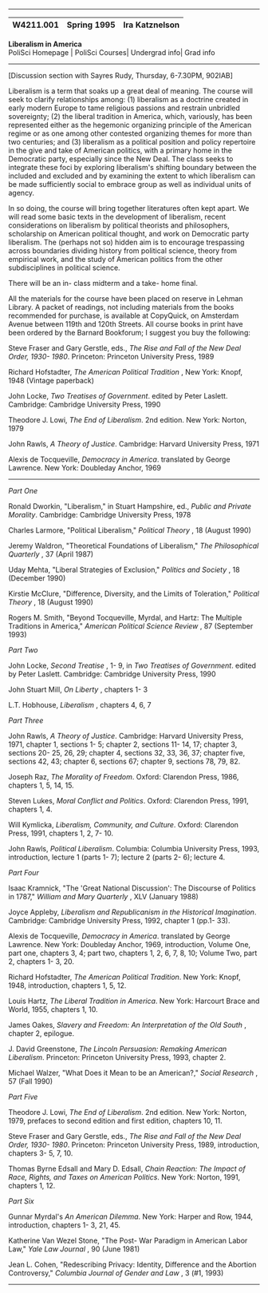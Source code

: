* * *

**W4211.001**|  **Spring 1995**|  **Ira Katznelson**  
---|---|---  
**Liberalism in America**  
PoliSci Homepage | PoliSci Courses| Undergrad info| Grad info  
  
* * *

[Discussion section with Sayres Rudy, Thursday, 6-7.30PM, 902IAB]

Liberalism is a term that soaks up a great deal of meaning. The course will
seek to clarify relationships among: (1) liberalism as a doctrine created in
early modern Europe to tame religious passions and restrain unbridled
sovereignty; (2) the liberal tradition in America, which, variously, has been
represented either as the hegemonic organizing principle of the American
regime or as one among other contested organizing themes for more than two
centuries; and (3) liberalism as a political position and policy repertoire in
the give and take of American politics, with a primary home in the Democratic
party, especially since the New Deal. The class seeks to integrate these foci
by exploring liberalism's shifting boundary between the included and excluded
and by examining the extent to which liberalism can be made sufficiently
social to embrace group as well as individual units of agency.

In so doing, the course will bring together literatures often kept apart. We
will read some basic texts in the development of liberalism, recent
considerations on liberalism by political theorists and philosophers,
scholarship on American political thought, and work on Democratic party
liberalism. The (perhaps not so) hidden aim is to encourage trespassing across
boundaries dividing history from political science, theory from empirical
work, and the study of American politics from the other subdisciplines in
political science.

There will be an in- class midterm and a take- home final.

All the materials for the course have been placed on reserve in Lehman
Library. A packet of readings, not including materials from the books
recommended for purchase, is available at CopyQuick, on Amsterdam Avenue
between 119th and 120th Streets. All course books in print have been ordered
by the Barnard Bookforum; I suggest you buy the following:

Steve Fraser and Gary Gerstle, eds., _The Rise and Fall of the New Deal Order,
1930- 1980_. Princeton: Princeton University Press, 1989

Richard Hofstadter, _The American Political Tradition_ , New York: Knopf, 1948
(Vintage paperback)

John Locke, _Two Treatises of Government_. edited by Peter Laslett. Cambridge:
Cambridge University Press, 1990

Theodore J. Lowi, _The End of Liberalism_. 2nd edition. New York: Norton, 1979

John Rawls, _A Theory of Justice_. Cambridge: Harvard University Press, 1971

Alexis de Tocqueville, _Democracy in America_. translated by George Lawrence.
New York: Doubleday Anchor, 1969

***

_Part One_

Ronald Dworkin, "Liberalism," in Stuart Hampshire, ed., _Public and Private
Morality_. Cambridge: Cambridge University Press, 1978

Charles Larmore, "Political Liberalism," _Political Theory_ , 18 (August 1990)

Jeremy Waldron, "Theoretical Foundations of Liberalism," _The Philosophical
Quarterly_ , 37 (April 1987)

Uday Mehta, "Liberal Strategies of Exclusion," _Politics and Society_ , 18
(December 1990)

Kirstie McClure, "Difference, Diversity, and the Limits of Toleration,"
_Political Theory_ , 18 (August 1990)

Rogers M. Smith, "Beyond Tocqueville, Myrdal, and Hartz: The Multiple
Traditions in America," _American Political Science Review_ , 87 (September
1993)

_Part Two_

John Locke, _Second Treatise_ , 1- 9, in _Two Treatises of Government_. edited
by Peter Laslett. Cambridge: Cambridge University Press, 1990

John Stuart Mill, _On Liberty_ , chapters 1- 3

L.T. Hobhouse, _Liberalism_ , chapters 4, 6, 7

_Part Three_

John Rawls, _A Theory of Justice_. Cambridge: Harvard University Press, 1971,
chapter 1, sections 1- 5; chapter 2, sections 11- 14, 17; chapter 3, sections
20- 25, 26, 29; chapter 4, sections 32, 33, 36, 37; chapter five, sections 42,
43; chapter 6, sections 67; chapter 9, sections 78, 79, 82.

Joseph Raz, _The Morality of Freedom_. Oxford: Clarendon Press, 1986, chapters
1, 5, 14, 15.

Steven Lukes, _Moral Conflict and Politics_. Oxford: Clarendon Press, 1991,
chapters 1, 4.

Will Kymlicka, _Liberalism, Community, and Culture_. Oxford: Clarendon Press,
1991, chapters 1, 2, 7- 10.

John Rawls, _Political Liberalism_. Columbia: Columbia University Press, 1993,
introduction, lecture 1 (parts 1- 7); lecture 2 (parts 2- 6); lecture 4.

_Part Four_

Isaac Kramnick, "The 'Great National Discussion': The Discourse of Politics in
1787," _William and Mary Quarterly_ , XLV (January 1988)

Joyce Appleby, _Liberalism and Republicanism in the Historical Imagination_.
Cambridge: Cambridge University Press, 1992, chapter 1 (pp.1- 33).

Alexis de Tocqueville, _Democracy in America_. translated by George Lawrence.
New York: Doubleday Anchor, 1969, introduction, Volume One, part one, chapters
3, 4; part two, chapters 1, 2, 6, 7, 8, 10; Volume Two, part 2, chapters 1- 3,
20.

Richard Hofstadter, _The American Political Tradition_. New York: Knopf, 1948,
introduction, chapters 1, 5, 12.

Louis Hartz, _The Liberal Tradition in America_. New York: Harcourt Brace and
World, 1955, chapters 1, 10.

James Oakes, _Slavery and Freedom: An Interpretation of the Old South_ ,
chapter 2, epilogue.

J. David Greenstone, _The Lincoln Persuasion: Remaking American Liberalism_.
Princeton: Princeton University Press, 1993, chapter 2.

Michael Walzer, "What Does it Mean to be an American?," _Social Research_ , 57
(Fall 1990)

_Part Five_

Theodore J. Lowi, _The End of Liberalism_. 2nd edition. New York: Norton,
1979, prefaces to second edition and first edition, chapters 10, 11.

Steve Fraser and Gary Gerstle, eds., _The Rise and Fall of the New Deal Order,
1930- 1980_. Princeton: Princeton University Press, 1989, introduction,
chapters 3- 5, 7, 10.

Thomas Byrne Edsall and Mary D. Edsall, _Chain Reaction: The Impact of Race,
Rights, and Taxes on American Politics_. New York: Norton, 1991, chapters 1,
12\.

_Part Six_

Gunnar Myrdal's _An American Dilemma_. New York: Harper and Row, 1944,
introduction, chapters 1- 3, 21, 45.

Katherine Van Wezel Stone, "The Post- War Paradigm in American Labor Law,"
_Yale Law Journal_ , 90 (June 1981)

Jean L. Cohen, "Redescribing Privacy: Identity, Difference and the Abortion
Controversy," _Columbia Journal of Gender and Law_ , 3 (#1, 1993)

***

